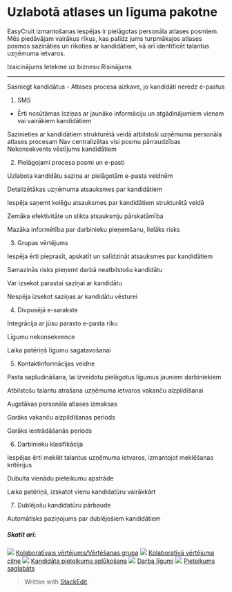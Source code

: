 # Uzlabotā atlases un līguma pakotne

EasyCruit izmantošanas iespējas ir pielāgotas personāla atlases posmiem. Mēs piedāvājam vairākus rīkus, kas palīdz jums turpmākajos atlases posmos sazināties un rīkoties ar kandidātiem, kā arī identificēt talantus uzņēmuma ietvaros.

Izaicinājums
Ietekme uz biznesu
Risinājums
***
Sasniegt kandidātus - Atlases procesa aizkave, jo kandidāti neredz e-pastus
1. SMS
- Ērti nosūtāmas īsziņas ar jaunāko informāciju un atgādinājumiem vienam vai vairākiem kandidātiem

Sazinieties ar kandidātiem strukturētā veidā atbilstoši uzņēmuma personāla atlases procesam Nav centralizētas visi posmu pārraudzības
Nekonsekvents vēstījums kandidātiem

2. Pielāgojami procesa posmi un e-pasti

Uzlabota kandidātu saziņa ar pielāgotām e-pasta veidnēm

Detalizētākas uzņēmuma atsauksmes par kandidātiem

  

Iespēja saņemt kolēģu atsauksmes par kandidātiem strukturētā veidā

Zemāka efektivitāte un slikta atsauksmju pārskatāmība

Mazāka informētība par darbinieku pieņemšanu, lielāks risks

3. Grupas vērtējums

Iespēja ērti pieprasīt, apskatīt un salīdzināt atsauksmes par kandidātiem

Samazinās risks pieņemt darbā neatbilstošu kandidātu

Var izsekot parastai saziņai ar kandidātu

Nespēja izsekot saziņas ar kandidātu vēsturei

4. Divpusējā e-sarakste

Integrācija ar jūsu parasto e-pasta rīku

Līgumu nekonsekvence

Laika patēriņš līgumu sagatavošanai

5. Kontaktinformācijas veidne

Pasta sapludināšana, lai izveidotu pielāgotus līgumus jauniem darbiniekiem

Atbilstošu talantu atrašana uzņēmuma ietvaros vakanču aizpildīšanai

Augstākas personāla atlases izmaksas

Garāks vakanču aizpildīšanas periods

Garāks iestrādāšanās periods

6. Darbinieku klasifikācija

Iespējas ērti meklēt talantus uzņēmuma ietvaros, izmantojot meklēšanas kritērijus

Dubulta vienādu pieteikumu apstrāde

Laika patēriņš, izskatot vienu kandidatūru vairākkārt

7. Dublējošu kandidatūru pārbaude

Automātisks paziņojums par dublējošiem kandidātiem

##### Skatīt arī:

![](../Resources/Images/icon-document-link.png)  [Kolaboratīvais vērtējums/Vērtēšanas grupa](collaborative_rating_panel_review.htm)
![](../Resources/Images/icon-document-link.png)  [Kolaboratīvā vērtējuma cilne](collaborative_rating_tab.htm)
![](../Resources/Images/icon-document-link.png)  [Kandidāta pieteikumu aplūkošana](viewing_a_candidates_multiple_applications.htm)
![](../Resources/Images/icon-document-link.png)  [Darba līgumi](employment_contacts.htm)
![](../Resources/Images/icon-document-link.png)  [Pieteikums saglabāts](application_saved.htm)


> Written with [StackEdit](https://stackedit.io/).
<!--stackedit_data:
eyJoaXN0b3J5IjpbLTExMTA3MTkxOTddfQ==
-->